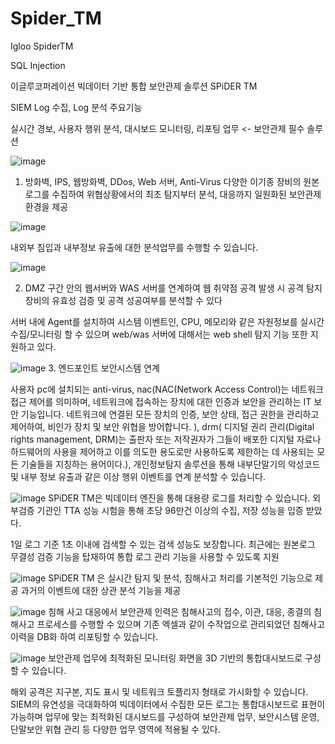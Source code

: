 # Spider_TM
Igloo SpiderTM

SQL Injection

이글루코퍼레이션 빅데이터 기반 통합 보안관제 솔루션 SPiDER TM

SIEM Log 수집, Log 분석 주요기능 

실시간 경보, 사용자 행위 분석, 대시보드 모니터링, 리포팅 업무 <- 보안관제 필수 솔루션


![image](https://github.com/user-attachments/assets/eda5ac6b-9980-4f7b-a272-c38676290043)

1. 방화벽, IPS, 웹방화벽, DDos, Web 서버, Anti-Virus 다양한 이기종 장비의 원본 로그를 수집하여 위협상황에서의 최초 탐지부터
분석, 대응까지 일원화된 보안관제 환경을 제공

![image](https://github.com/user-attachments/assets/072d93af-1dc7-4f65-8fd7-533ca71d02df)

내외부 침입과 내부정보 유출에 대한 분석업무를 수행할 수 있습니다.

![image](https://github.com/user-attachments/assets/da5ea0a1-b742-4ced-893e-e67c99aedb9f)

2. DMZ 구간 안의 웹서버와 WAS 서버를 연계하여 웹 취약점 공격 발생 시 공격 탐지 장비의 유효성 검증 및 공격 성공여부를 분석할 수 있다

서버 내에 Agent를 설치하여 시스템 이벤트인, CPU, 메모리와 같은 자원정보를 실시간 수집/모니터링 할 수 있으며 web/was 서버에 대해서는
web shell 탐지 기능 또한 지원하고 있다.

![image](https://github.com/user-attachments/assets/ff25deb9-6044-4e29-bd10-0c3eaabfa4bd)
3. 엔드포인트 보안시스템 연계

 사용자 pc에 설치되는 anti-virus, nac(NAC(Network Access Control)는 네트워크 접근 제어를 의미하며, 네트워크에 접속하는 장치에 대한 인증과 보안을 관리하는 IT 보안 기능입니다. 네트워크에 연결된 모든 장치의 인증, 보안 상태, 접근 권한을 관리하고 제어하여, 비인가 장치 및 보안 위협을 방어합니다. ), drm(
디지털 권리 관리(Digital rights management, DRM)는 출판자 또는 저작권자가 그들이 배포한 디지털 자료나 하드웨어의 사용을 제어하고 이를 의도한 용도로만 사용하도록 제한하는 데 사용되는 모든 기술들을 지칭하는 용어이다.), 개인정보탐지 솔루션을 통해 내부단말기의 악성코드 및 내부 정보 유출과 같은 이상 행위 이벤트를 연계 분석할 수 있습니다.

![image](https://github.com/user-attachments/assets/e23bfc1a-a94c-4d99-8de6-63a78d45d909)
SPiDER TM은 빅데이터 엔진을 통해 대용량 로그를 처리할 수 있습니다.
외부검증 기관인 TTA 성능 시험을 통해 초당 96만건 이상의 수집, 저장 성능을 입증 받았다.

1일 로그 기준 1초 이내에 검색할 수 있는 검색 성능도 보장합니다.
최근에는 원본로그 무결성 검증 기능을 탑재하여 통합 로그 관리 기능을 사용할 수 있도록 지원

![image](https://github.com/user-attachments/assets/e4cc38ae-e7bf-4bd5-9798-01bbbf22f070)
SPiDER TM 은 실시간 탐지 및 분석, 침해사고 처리를 기본적인 기능으로 제공
과거의 이벤트에 대한 상관 분석 기능을 제공

![image](https://github.com/user-attachments/assets/7c286b35-82bb-42f8-86ee-fee6bc204003)
침해 사고 대응에서 보안관제 인력은 침해사고의 접수, 이관, 대응, 종결의 침해사고 프로세스를 수행할 수 있으며
기존 엑셀과 같이 수작업으로 관리되었던 침해사고 이력을 DB화 하여 리포팅할 수 있습니다.

![image](https://github.com/user-attachments/assets/2a53ba67-7338-4ca8-8d56-33a4955dbe5a)
보안관제 업무에 최적화된 모니터링 화면을 3D 기반의 통합대시보드로 구성할 수 있습니다.

해외 공격은 지구본, 지도 표시 및 네트워크 토플리지 형태로 가시화할 수 있습니다.
SIEM의 유연성을 극대화하여 빅데이터에서 수집한 모든 로그는 통합대시보드로 표현이 가능하며 
업무에 맞는 최적화된 대시보드를 구성하여 보안관제 업무, 보안시스템 운영, 단말보안 위협 관리 등 다양한 업무 영역에 적용될 수 있다.









 
